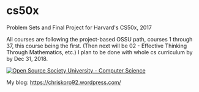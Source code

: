 # cs50x
Problem Sets and Final Project for Harvard's CS50x, 2017

All courses are following the project-based OSSU path, courses 1 through 37, this course being the first. (Then next will be 02 - Effective Thinking Through Mathematics, etc.) I plan to be done with whole cs curriculum by by Dec 31, 2018.  

[![Open Source Society University - Computer Science](https://img.shields.io/badge/OSSU-computer--science-blue.svg)](https://github.com/open-source-society/computer-science)

My blog: 
https://chriskoro92.wordpress.com/
